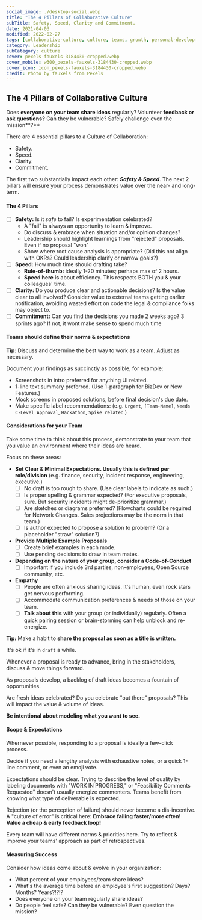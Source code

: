 ```yaml
---
social_image: ./desktop-social.webp
title: "The 4 Pillars of Collaborative Culture"
subTitle: Safety, Speed, Clarity and Commitment.
date: 2021-04-03
modified: 2022-02-27
tags: [collaborative-culture, culture, teams, growth, personal-development]
category: Leadership
subCategory: culture
cover: pexels-fauxels-3184430-cropped.webp
cover_mobile: w300_pexels-fauxels-3184430-cropped.webp
cover_icon: icon_pexels-fauxels-3184430-cropped.webp
credit: Photo by fauxels from Pexels
---
```


## The 4 Pillars of Collaborative Culture

Does **everyone on your team share ideas** regularly?
Volunteer **feedback or ask questions?**
Can they be vulnerable? Safely challenge even the mission**?**

There are 4 essential pillars to a Culture of Collaboration:

- Safety.
- Speed.
- Clarity.
- Commitment.

The first two substantially impact each other: ***Safety & Speed***.
The next 2 pillars will ensure your process demonstrates value over the near- and long-term.

#### The 4 Pillars

- [ ]  **Safety:** Is it *safe* to fail? Is experimentation celebrated?
    - A "fail" is always an opportunity to learn & improve.
    - Do discuss & embrace when situation and/or opinion changes?
    - Leadership should highlight learnings from "rejected" proposals. Even if no proposal "won"
    - Show where root cause analysis is appropriate? (Did this not align with OKRs? Could leadership clarify or narrow goals?)
- [ ]  **Speed:** How much time should drafting take?
    - **Rule-of-thumb:** ideally 1-20 minutes; perhaps max of 2 hours.
    - **Speed here is** about efficiency. This respects BOTH you & your colleagues' time.
- [ ]  **Clarity:** Do you produce clear and actionable decisions? Is the value clear to all involved? Consider value to external teams getting earlier notification, avoiding wasted effort on code the legal & compliance folks may object to.
- [ ]  **Commitment:** Can you find the decisions you made 2 weeks ago? 3 sprints ago? If not, it wont make sense to spend much time

#### Teams should define their norms & expectations

**Tip:** Discuss and determine the best way to work as a team. Adjust as necessary.

Document your findings as succinctly as possible, for example:

- Screenshots in intro preferred for anything UI related.
- 1-line text summary preferred. (Use 1-paragraph for BizDev or New Features.)
- Mock screens in proposed solutions, before final decision's due date.
- Make specific label recommendations: (e.g. `Urgent`, `[Team-Name]`, `Needs C-Level Approval`, `Hackathon`, `Spike related`.)

#### Considerations for your Team

Take some time to think about this process, demonstrate to your team that you value an environment where their ideas are heard.

Focus on these areas:

- **Set Clear & Minimal Expectations. Usually this is defined per role/division** (e.g. finance, security, incident response, engineering, executive.)
    - [ ]  No draft is too rough to share. (Use clear labels to indicate as such.)
    - [ ]  Is proper spelling & grammar expected? (For executive proposals, sure. But security incidents might de-prioritize grammar.)
    - [ ]  Are sketches or diagrams preferred? (Flowcharts could be required for Network Changes. Sales projections may be the norm in that team.)
    - [ ]  Is author expected to propose a solution to problem? (Or a placeholder "straw" solution?)
- **Provide Multiple Example Proposals**
    - [ ]  Create brief examples in each mode.
    - [ ]  Use pending decisions to draw in team mates.
- **Depending on the nature of your group, consider a Code-of-Conduct**
    - [ ]  Important if you include 3rd parties, non-employees, Open Source community, etc.
- **Empathy**
    - [ ]  People are often anxious sharing ideas. It's human, even rock stars get nervous performing.
    - [ ]  Accommodate communication preferences & needs of those on your team.
    - [ ]  **Talk about this** with your group (or individually) regularly. Often a quick pairing session or brain-storming can help unblock and re-energize.

**Tip:** Make a habit to **share the proposal as soon as a title is written.**

It's ok if it's in `draft` a while.

Whenever a proposal is ready to advance, bring in the stakeholders, discuss & move things forward.

As proposals develop, a backlog of draft ideas becomes a fountain of opportunities.

Are fresh ideas celebrated? Do you celebrate "out there" proposals? This will impact the value & volume of ideas.

**Be intentional about modeling what you want to see.**

#### Scope & Expectations

Whernever possible, responding to a proposal is ideally a few-click process.

Decide if you need a lengthy analysis with exhaustive notes, or a quick 1-line comment, or even an emoji vote.

Expectations should be clear. Trying to describe the level of quality by labeling documents with "WORK IN PROGRESS," or "Feasibility Comments Requested" doesn't usually energize commenters. Teams benefit from knowing what type of deliverable is expected.

Rejection (or the perception of failure) should never become a dis-incentive. A "culture of error" is critical here: **Embrace failing faster/more often! Value a cheap & early feedback loop!**

Every team will have different norms & priorities here. Try to reflect & improve your teams' approach as part of retrospectives.

#### Measuring Success

Consider how ideas come about & evolve in your organization:

- What percent of your employees/team share ideas?
- What's the average time before an employee's first suggestion? Days? Months? Years?!?!?
- Does everyone on your team regularly share ideas?
- Do people feel safe? Can they be vulnerable? Even question the mission?


